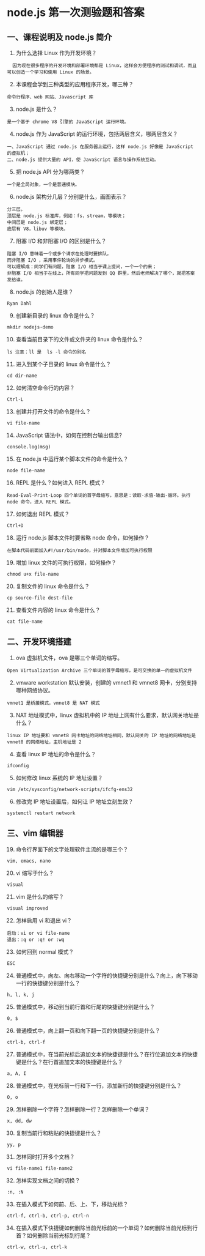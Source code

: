 ﻿# node.js 第一次测验题和答案

## 一、课程说明及 node.js 简介

1. 为什么选择 Linux 作为开发环境？  
```
  因为现在很多程序的开发环境和部署环境都是 Linux，这样会方便程序的测试和调试，而且可以创造一个学习和使用 Linux 的场景。  
```
2. 本课程会学到三种类型的应用程序开发，哪三种？  
```
命令行程序、web 网站、Javascript 库  
```
3. node.js 是什么？  
```
是一个基于 chrome V8 引擎的 JavaScript 运行环境。  
```
4. node.js 作为 JavaScript 的运行环境，包括两层含义，哪两层含义？  
```
一、JavaScript 通过 node.js 在服务器上运行，这样 node.js 好像是 JavaScript 的虚拟机；
二、node.js 提供大量的 API，使 JavaScript 语言与操作系统互动。  
```
5. 把 node.js API 分为哪两类？  
```
一个是全局对象，一个是普通模块。  
```
6. node.js 架构分几层？分别是什么，画图表示？  
```
分三层。
顶层是 node.js 标准库，例如：fs，stream，等模块；
中间层是 node.js 绑定层；
底层有 V8，libuv 等模块。  
```
7. 阻塞 I/O 和非阻塞 I/O 的区别是什么？  
```
阻塞 I/O 意味着一个或多个请求在处理时要排队。
而非阻塞 I/O ，采用事件轮询的异步模式。
可以理解成：同学们有问题，阻塞 I/O 相当于课上提问，一个一个的来；
非阻塞 I/O 相当于在线上，所有同学把问题发到 QQ 群里，然后老师解决了哪个，就把答案发给谁。  
```
8. node.js 的创始人是谁？  
```
Ryan Dahl  
```
9. 创建新目录的 linux 命令是什么？
```
mkdir nodejs-demo  
```
10. 查看当前目录下的文件或文件夹的 linux 命令是什么？
```
ls 注意：ll 是  ls -l 命令的别名  
```
11. 进入到某个子目录的 linux 命令是什么？  
```
cd dir-name    
```
12. 如何清空命令行的内容？  
```
Ctrl-L  
```
13. 创建并打开文件的命令是什么？  
```
vi file-name  
```
14. JavaScript 语法中，如何在控制台输出信息?  
```
console.log(msg)  
```
15. 在 node.js 中运行某个脚本文件的命令是什么？  
```
node file-name  
```
16. REPL 是什么？如何进入 REPL 模式？  
```
Read-Eval-Print-Loop 四个单词的首字母缩写，意思是：读取-求值-输出-循环。执行 node 命令，进入 REPL 模式。  
```
17. 如何退出 REPL 模式？  
```
Ctrl+D  
```
18. 运行 node.js 脚本文件时要省略 node 命令，如何操作？  
```
在脚本代码前面加入#!/usr/bin/node，并对脚本文件增加可执行权限  
```
19. 增加 linux 文件的可执行权限，如何操作？  
```
chmod u+x file-name  
```
20. 复制文件的 linux 命令是什么？  
```
cp source-file dest-file  
```
21. 查看文件内容的 linux 命令是什么？  
```
cat file-name  
```

## 二、开发环境搭建

1. ova 虚拟机文件，ova 是哪三个单词的缩写。  
```
Open Virtualization Archive 三个单词的首字母缩写，是可交换的单一的虚拟机文件  
```
2. vmware workstation 默认安装，创建的 vmnet1 和 vmnet8 网卡，分别支持哪种网络协议。  
```
vmnet1 是桥接模式，vmnet8 是 NAT 模式  
```
3. NAT 地址模式中，linux 虚拟机中的 IP 地址上网有什么要求，默认网关地址是什么？    
```
linux IP 地址要和 vmnet8 网卡地址的网络地址相同，默认网关的 IP 地址的网络地址是 vmnet8 的网络地址，主机地址是 2  
```
4. 查看 linux IP 地址的命令是什么？  
```
ifconfig  
```
5. 如何修改 linux 系统的 IP 地址设置？  
```
vim /etc/sysconfig/network-scripts/ifcfg-ens32  
```
6. 修改完 IP 地址设置后，如何让 IP 地址立刻生效？  
```
systemctl restart network  
```

## 三、vim 编辑器

19. 命令行界面下的文字处理软件主流的是哪三个？  
```
vim, emacs, nano  
```
20. vi 缩写于什么？  
```
visual  
```
21. vim 是什么的缩写？  
```
visual improved  
```
22. 怎样启用 vi 和退出 vi？  
```
启动：vi or vi file-name  
退出：:q or :q! or :wq  
```
23. 如何回到 normal 模式？  
```
ESC  
```
24. 普通模式中，向左、向右移动一个字符的快捷键分别是什么？向上，向下移动一行的快捷键分别是什么？  
```
h, l, k, j  
```
25. 普通模式中，移动到当前行首和行尾的快捷键分别是什么？  
```
0, $  
```
26. 普通模式中，向上翻一页和向下翻一页的快捷键分别是什么？  
```
ctrl-b, ctrl-f  
```
27. 普通模式中，在当前光标后追加文本的快捷键是什么？在行位追加文本的快捷键是什么？在行首追加文本的快捷键是什么？  
```
a, A, I  
```
28. 普通模式中，在光标前一行和下一行，添加新行的快捷键分别是什么？  
```
O, o  
```
29. 怎样删除一个字符？怎样删除一行？怎样删除一个单词？  
```
x, dd, dw  
```
30. 复制当前行和粘贴的快捷键是什么？  
```
yy, p  
```
31. 怎样同时打开多个文档？  
```
vi file-name1 file-name2  
```
32. 怎样实现文档之间的切换？  
```
:n, :N  
```
33. 在插入模式下如何前、后、上、下，移动光标？  
```
ctrl-f, ctrl-b, ctrl-p, ctrl-n  
```
34. 在插入模式下快捷键如何删除当前光标前的一个单词？如何删除当前光标到行首？如何删除当前光标到行尾？  
```
ctrl-w, ctrl-u, ctrl-k  
```

